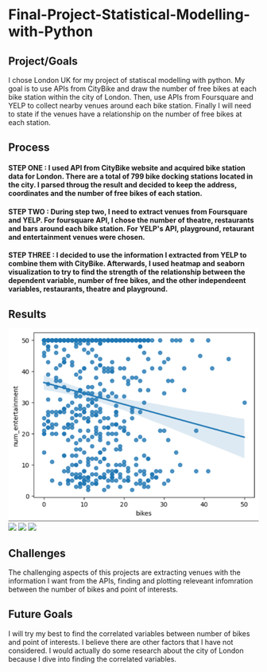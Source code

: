 # Final-Project-Statistical-Modelling-with-Python

## Project/Goals
I chose London UK for my project of statiscal modelling with python. My goal is to use APIs from CityBike and draw the number of free bikes at each bike station within the city of London. Then, use APIs from Foursquare and YELP to collect nearby venues around each bike station. Finally I will need to state if the venues have a relationship on the number of free bikes at each station.  

## Process
#### STEP ONE : I used API from CityBike website and acquired bike station data for London. There are a total of 799 bike docking stations located in the city. I parsed throug the result and decided to keep the address, coordinates and the number of free bikes of each station. 
 
#### STEP TWO : During step two, I need to extract venues from Foursquare and YELP. For foursquare API, I chose the number of theatre, restaurants and bars around each bike station. For YELP's API, playground, retaurant and entertainment venues were chosen. 

#### STEP THREE : I decided to use the information I extracted from YELP to combine them with CityBike. Afterwards, I used heatmap and seaborn visualization to try to find the strength of the relationship between the dependent variable, number of free bikes, and the other independeent variables, restaurants, theatre and playground. 


## Results
![alt text](images/bikesvsentertainment.png)
![](images/bikes%20vs%20restaurant.png)
![](images/bikes%20vs%20playground.png)
![](images/bikes%20vs%20entertainment.png)

## Challenges 
The challenging aspects of this projects are extracting venues with the information I want from the APIs, finding and plotting releveant infomration between the number of bikes and point of interests. 

## Future Goals
I will try my best to find the correlated variables between number of bikes and point of interests. I believe there are other factors that I have not considered. I would actually do some research about the city of London because I dive into finding the correlated variables. 
